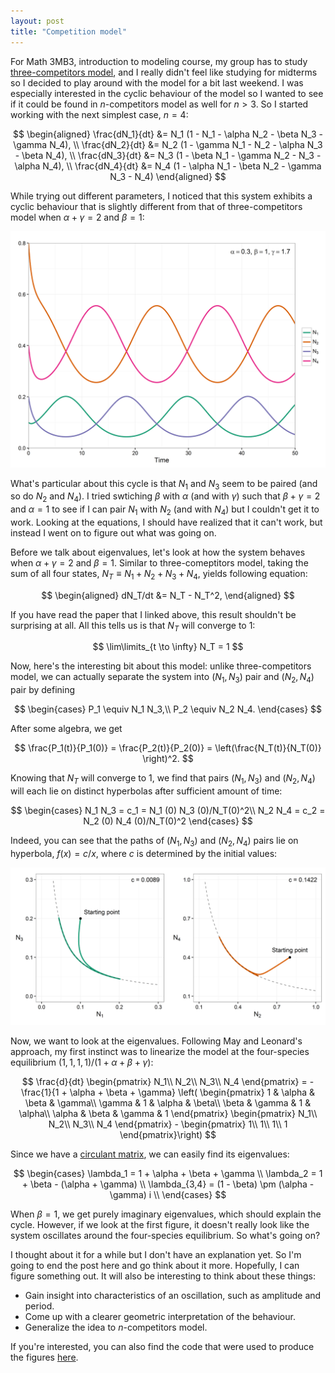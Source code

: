 ```yaml
---
layout: post
title: "Competition model"
---
```


For Math 3MB3, introduction to modeling course, my group has to study [three-competitors model](http://epubs.siam.org/doi/abs/10.1137/0129022), and I really didn't feel like studying for midterms so I decided to play around with the model for a bit last weekend. I was especially interested in the cyclic behaviour of the model so I wanted to see if it could be found in $n$-competitors model as well for $n > 3$. So I started working with the next simplest case, $n = 4$:

$$
\begin{aligned}
\frac{dN_1}{dt} &= N_1 (1 - N_1 - \alpha N_2 - \beta N_3 - \gamma N_4), \\
\frac{dN_2}{dt} &= N_2 (1 - \gamma N_1 - N_2 - \alpha N_3 - \beta N_4), \\
\frac{dN_3}{dt} &= N_3 (1 - \beta N_1 - \gamma N_2 - N_3 - \alpha N_4), \\
\frac{dN_4}{dt} &= N_4 (1 - \alpha N_1 - \beta N_2 - \gamma N_3 - N_4)
\end{aligned}
$$

While trying out different parameters, I noticed that this system exhibits a cyclic behaviour that is slightly different from that of three-competitors model when $\alpha + \gamma = 2$ and $\beta = 1$:

![Figure 1](/assets/2016-10-25-competition-model/dynamics.png)

What's particular about this cycle is that $N_1$ and $N_3$ seem to be paired (and so do $N_2$ and $N_4$). I tried swtiching $\beta$ with $\alpha$ (and with $\gamma$) such that $\beta + \gamma = 2$ and $\alpha = 1$ to see if I can pair $N_1$ with $N_2$ (and with $N_4$) but I couldn't get it to work. Looking at the equations, I should have realized that it can't work, but instead I went on to figure out what was going on.

Before we talk about eigenvalues, let's look at how the system behaves when $\alpha + \gamma = 2$ and $\beta = 1$. Similar to three-comeptitors model, taking the sum of all four states, $N_T \equiv N_1 + N_2 + N_3 + N_4$, yields following equation:

$$
\begin{aligned}
dN_T/dt &= N_T - N_T^2,
\end{aligned}
$$

If you have read the paper that I linked above, this result shouldn't be surprising at all. All this tells us is that $N_T$ will converge to 1:

$$
\lim\limits_{t \to \infty} N_T = 1
$$

Now, here's the interesting bit about this model: unlike three-competitors model, we can actually separate the system into $(N_1, N_3)$ pair and $(N_2, N_4)$ pair by defining

$$
\begin{cases}
P_1 \equiv N_1 N_3,\\
P_2 \equiv N_2 N_4.
\end{cases}
$$

After some algebra, we get

$$
\frac{P_1(t)}{P_1(0)} = \frac{P_2(t)}{P_2(0)} = \left(\frac{N_T(t)}{N_T(0)} \right)^2.
$$

Knowing that $N_T$ will converge to $1$, we find that pairs $(N_1, N_3)$ and $(N_2, N_4)$ will each lie on distinct hyperbolas after sufficient amount of time:

$$
\begin{cases}
N_1 N_3 = c_1 = N_1 (0) N_3 (0)/N_T(0)^2\\
N_2 N_4 = c_2 = N_2 (0) N_4 (0)/N_T(0)^2
\end{cases}
$$

Indeed, you can see that the paths of $(N_1, N_3)$ and $(N_2, N_4)$ pairs lie on hyperbola, $f(x) = c/x$, where $c$ is determined by the initial values:

![Figure 2](/assets/2016-10-25-competition-model/phase.png)

Now, we want to look at the eigenvalues. Following May and Leonard's approach, my first instinct was to linearize the model at the four-species equilibrium $(1, 1, 1, 1)/(1 + \alpha + \beta + \gamma)$: 

$$
\frac{d}{dt} \begin{pmatrix}
N_1\\
N_2\\
N_3\\
N_4
\end{pmatrix} = - \frac{1}{1 + \alpha + \beta + \gamma} \left( \begin{pmatrix}
1 & \alpha & \beta & \gamma\\
\gamma & 1 & \alpha & \beta\\
\beta & \gamma & 1 & \alpha\\
\alpha & \beta & \gamma & 1
\end{pmatrix} \begin{pmatrix}
N_1\\
N_2\\
N_3\\
N_4
\end{pmatrix} - \begin{pmatrix}
1\\
1\\
1\\
1
\end{pmatrix}\right)
$$

Since we have a [circulant matrix](https://en.wikipedia.org/wiki/Circulant_matrix), we can easily find its eigenvalues:

$$
\begin{cases}
\lambda_1 = 1 + \alpha + \beta + \gamma \\
\lambda_2 = 1 + \beta - (\alpha + \gamma) \\
\lambda_{3,4} = (1 - \beta) \pm (\alpha - \gamma) i \\
\end{cases}
$$

When $\beta = 1$, we get purely imaginary eigenvalues, which should explain the cycle. However, if we look at the first figure, it doesn't really look like the system oscillates around the four-species equilibrium. So what's going on?

I thought about it for a while but I don't have an explanation yet. So I'm going to end the post here and go think about it more. Hopefully, I can figure something out. It will also be interesting to think about these things:

* Gain insight into characteristics of an oscillation, such as amplitude and period.
* Come up with a clearer geometric interpretation of the behaviour.
* Generalize the idea to $n$-competitors model.

If you're interested, you can also find the code that were used to produce the figures [here](https://github.com/parksw3/three_competitors_model/blob/master/misc/blog.R).
